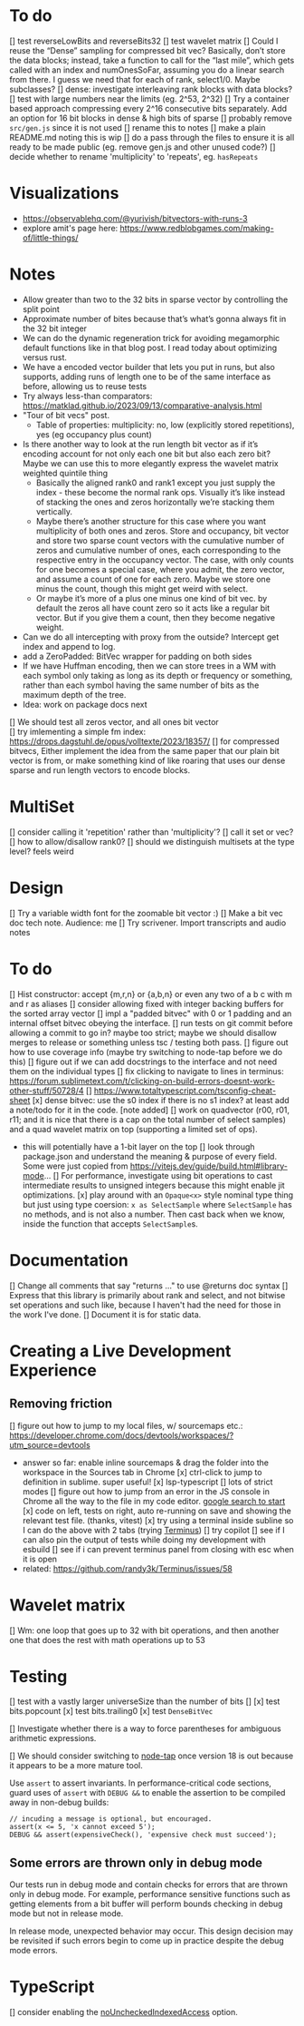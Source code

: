 # To do
[] test reverseLowBits and reverseBits32
[] test wavelet matrix
[] Could I reuse the “Dense” sampling for compressed bit vec? Basically, don’t store the data blocks; instead, take a function to call for the “last mile”, which gets called with an index and numOnesSoFar, assuming you do a linear search from there. I guess we need that for each of rank, select1/0. Maybe subclasses? 
[] dense: investigate interleaving rank blocks with data blocks?
[] test with large numbers near the limits (eg. 2^53, 2^32)
[] Try a container based approach compressing every 2^16 consecutive bits separately. Add an option for 16 bit blocks in dense & high bits of sparse
[] probably remove `src/gen.js` since it is not used
[] rename this to notes
[] make a plain README.md noting this is wip
[] do a pass through the files to ensure it is all ready to be made public (eg. remove gen.js and other unused code?)
[] decide whether to rename 'multiplicity' to 'repeats', eg. `hasRepeats`

# Visualizations

- https://observablehq.com/@yurivish/bitvectors-with-runs-3
- explore amit's page here: https://www.redblobgames.com/making-of/little-things/

# Notes

- Allow greater than two to the 32 bits in sparse vector by controlling the split point 
- Approximate number of bites because that’s what’s gonna always fit in the 32 bit integer 
- We can do the dynamic regeneration trick for avoiding megamorphic default functions like in that blog post. I read today about optimizing versus rust. 
- We have a encoded vector builder that lets you put in runs, but also supports, adding runs of length one to be of the same interface as before,  allowing us to reuse tests 
- Try always less-than comparators: https://matklad.github.io/2023/09/13/comparative-analysis.html
- "Tour of bit vecs" post.
   - Table of properties: multiplicity: no, low (explicitly stored repetitions), yes (eg occupancy plus count)
- Is there another way to look at the run length bit vector as if it’s encoding account for not only each one bit but also each zero bit? Maybe we can use this to more elegantly express the wavelet matrix weighted quintile thing
   - Basically the aligned rank0 and rank1 except you just supply the index - these become the normal rank ops. Visually it’s like instead of stacking the ones and zeros horizontally we’re stacking them vertically.
   - Maybe there’s another structure for this case where you want multiplicity of both ones and zeros. Store and occupancy, bit vector and store two sparse count vectors with the cumulative number of zeros and cumulative number of ones, each corresponding to the respective entry in the occupancy vector. The case, with only counts for one becomes a special case, where you admit, the zero vector, and assume a count of one for each zero. Maybe we store one minus the count, though this might get weird with select.
   - Or maybe it’s more of a plus one minus one kind of bit vec. by default the zeros all have count zero so it acts like a regular bit vector. But if you give them a count, then they become negative weight.
- Can we do all intercepting with proxy from the outside? Intercept get index and append to log.
- add a ZeroPadded: BitVec wrapper for padding on both sides
- If we have Huffman encoding, then we can store trees in a WM with each symbol only taking as long as its depth or frequency or something, rather than each symbol having the same number of bits as the maximum depth of the tree.
- Idea: work on package docs next

[] We should test all zeros vector, and all ones bit vector   
[] try imlementing a simple fm index: https://drops.dagstuhl.de/opus/volltexte/2023/18357/
[] for compressed bitvecs, Either implement the idea from the same paper that our plain bit vector is from, or make something kind of like roaring that uses our dense sparse and run length vectors to encode blocks. 

# MultiSet
[] consider calling it 'repetition' rather than 'multiplicity'?
[] call it set or vec?
[] how to allow/disallow rank0?
[] should we distinguish multisets at the type level? feels weird

# Design

[] Try a variable width font for the zoomable bit vector :)
[] Make a bit vec doc tech note. Audience: me
[] Try scrivener. Import transcripts and audio notes

# To do
[] Hist constructor: accept {m,r,n} or {a,b,n} or even any two of a b c with m and r as aliases
[] consider allowing fixed with integer backing buffers for the sorted array vector
[] impl a "padded bitvec" with 0 or 1 padding and an internal offset bitvec obeying the interface.
[] run tests on git commit before allowing a commit to go in? maybe too strict; maybe we should disallow merges to release or something unless tsc / testing both pass.
[] figure out how to use coverage info (maybe try switching to node-tap before we do this)
[] figure out if we can add docstrings to the interface and not need them on the individual types
[] fix clicking to navigate to lines in terminus: https://forum.sublimetext.com/t/clicking-on-build-errors-doesnt-work-other-stuff/50728/4
[] https://www.totaltypescript.com/tsconfig-cheat-sheet
[x] dense bitvec: use the s0 index if there is no s1 index? at least add a note/todo for it in the code. [note added]
[] work on quadvector (r00, r01, r11; and it is nice that there is a cap on the total number of select samples) and a quad wavelet matrix on top (supporting a limited set of ops).
   - this will potentially have a 1-bit layer on the top
[] look through package.json and understand the meaning & purpose of every field. Some were just copied from https://vitejs.dev/guide/build.html#library-mode...
[] For performance, investigate using bit operations to cast intermediate results to unsigned integers because this might enable jit optimizations.
[x] play around with an `Opaque<x>` style nominal type thing but just using type coersion: `x as SelectSample` where `SelectSample` has no methods, and is not also a number. Then cast back when we know, inside the function that accepts `SelectSample`s.

# Documentation
[] Change all comments that say "returns ..." to use @returns doc syntax
[] Express that this library is primarily about rank and select, and not bitwise set operations and such like, because I haven't had the need for those in the work I've done.
[] Document it is for static data.

# Creating a Live Development Experience
## Removing friction

[] figure out how to jump to my local files, w/ sourcemaps etc.: https://developer.chrome.com/docs/devtools/workspaces/?utm_source=devtools
  - answer so far: enable inline sourcemaps & drag the folder into the workspace in the Sources tab in Chrome
[x] ctrl-click to jump to definition in sublime. super useful!
[x] lsp-typescript
[] lots of strict modes
[] figure out how to jump from an error in the JS console in Chrome all the way to the file in my code editor. [google search to start](https://www.google.com/search?q=chrome+dev+tools+open+local+code+source+)
[x] code on left, tests on right, auto re-running on save and showing the relevant test file. (thanks, vitest)
[x] try using a terminal inside subline so I can do the above with 2 tabs (trying [Terminus](https://github.com/randy3k/Terminus))
[] try copilot
[] see if I can also pin the output of tests while doing my development with esbuild
[] see if i can prevent terminus panel from closing with esc when it is open
   - related: https://github.com/randy3k/Terminus/issues/58

# Wavelet matrix
[] Wm: one loop that goes up to 32 with bit operations, and then another one that does the rest with math operations up to 53

# Testing

[] test with a vastly larger universeSize than the number of bits
[] 
[x] test bits.popcount
[x] test bits.trailing0
[x] test `DenseBitVec`

[] Investigate whether there is a way to force parentheses for ambiguous arithmetic expressions.

[] We should consider switching to [node-tap](https://node-tap.org/) once version 18 is out because it appears to be a more mature tool.

Use `assert` to assert invariants. In performance-critical code sections, guard uses of `assert` with `DEBUG &&` to enable the assertion to be compiled away in non-debug builds:

```
// incuding a message is optional, but encouraged.
assert(x <= 5, 'x cannot exceed 5');
DEBUG && assert(expensiveCheck(), 'expensive check must succeed');
```

## Some errors are thrown only in debug mode

Our tests run in debug mode and contain checks for errors that are thrown only in debug mode. For example, performance sensitive functions such as getting elements from a bit buffer will perform bounds checking in debug mode but not in release mode. 

In release mode, unexpected behavior may occur. This design decision may be revisited if such errors begin to come up in practice despite the debug mode errors.


# TypeScript

[] consider enabling the [noUncheckedIndexedAccess](https://www.typescriptlang.org/tsconfig#noUncheckedIndexedAccess) option.